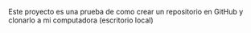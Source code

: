 Este proyecto es una prueba de como crear un repositorio en GitHub y clonarlo a mi computadora (escritorio local)